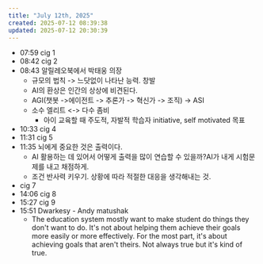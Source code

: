 ```yaml
---
title: "July 12th, 2025"
created: 2025-07-12 08:39:38
updated: 2025-07-12 20:30:39
---
```

  * 07:59 cig 1
  * 08:42 cig 2
  * 08:43 알릴레오북에서 박태웅 의장
    * 규모의 법칙 -> 느닷없이 나타난 능력. 창발
    * AI의 환상은 인간의 상상에 비견된다.
    * AGI(챗봇 ->에이전트 -> 추론가 -> 혁신가 -> 조직) -> ASI
    * 소수 엘리트 <-> 다수 좀비
      * 아이 교육할 때 주도적, 자발적 학습자 initiative, self motivated 목표
  * 10:33 cig 4
  * 11:31 cig 5
  * 11:35 뇌에게 중요한 것은 출력이다.
    * AI 활용하는 데 있어서 어떻게 출력을 많이 연습할 수 있을까?AI가 내게 시험문제를 내고 채점하게.
    * 조건 반사력 키우기. 상황에 따라 적절한 대응을 생각해내는 것.
  * cig 7
  * 14:06 cig 8
  * 15:27 cig 9
  * 15:51 Dwarkesy - Andy matushak
    * The education system mostly want to make student do things they don't want to do. It's not about helping them achieve their goals more easily or more effectively. For the most part, it's about achieving goals that aren't theirs. Not always true but it's kind of true.